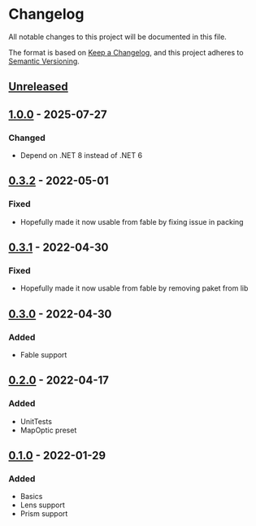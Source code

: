 # Changelog
All notable changes to this project will be documented in this file.

The format is based on [Keep a Changelog](https://keepachangelog.com/en/1.0.0/),
and this project adheres to [Semantic Versioning](https://semver.org/spec/v2.0.0.html).

## [Unreleased]

## [1.0.0] - 2025-07-27

### Changed

- Depend on .NET 8 instead of .NET 6

## [0.3.2] - 2022-05-01

### Fixed
- Hopefully made it now usable from fable by fixing issue in packing

## [0.3.1] - 2022-04-30

### Fixed
- Hopefully made it now usable from fable by removing paket from lib

## [0.3.0] - 2022-04-30

### Added
- Fable support

## [0.2.0] - 2022-04-17

### Added
- UnitTests
- MapOptic preset

## [0.1.0] - 2022-01-29
### Added
- Basics
- Lens support
- Prism support

[Unreleased]: https://github.com/NicoVIII/SimpleOptics/compare/v1.0.0...HEAD
[1.0.0]: https://github.com/NicoVIII/SimpleOptics/releases/v1.0.0
[0.3.2]: https://github.com/NicoVIII/SimpleOptics/releases/v0.3.2
[0.3.1]: https://github.com/NicoVIII/SimpleOptics/releases/v0.3.1
[0.3.0]: https://github.com/NicoVIII/SimpleOptics/releases/v0.3.0
[0.2.0]: https://github.com/NicoVIII/SimpleOptics/releases/v0.2.0
[0.1.0]: https://github.com/NicoVIII/SimpleOptics/releases/v0.1.0
